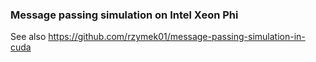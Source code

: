 ### Message passing simulation on Intel Xeon Phi
See also https://github.com/rzymek01/message-passing-simulation-in-cuda



